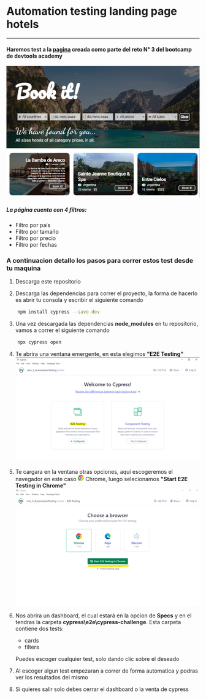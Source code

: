 # Automation testing landing page hotels
---

#### Haremos test a la [pagina](https://andresarad1.github.io/hotels/) creada como parte del reto N° 3 del bootcamp de devtools academy 
![Book it](/asset/Bookit-main.jpg)
##### La página cuenta con 4 filtros:
 - Filtro por país
 - Filtro por tamaño
 - Filtro por precio
 - Filtro por fechas

### A continuacion detallo los pasos para correr estos test desde tu maquina

1. Descarga este repositorio

2. Descarga las dependencias para correr el proyecto, la forma de hacerlo es abrir tu consola y escribir el siguiente comando 
 ```sh 
     npm install cypress --save-dev 
 ```

3. Una vez descargada las dependencias **node_modules** en tu repositorio, vamos a correr el siguiente comando 
```sh
    npx cypress open 
```

4. Te abrira una ventana emergente, en esta elegimos __"E2E Testing"__
![cypress](/asset/ini-cypress.PNG)

5. Te cargara en la ventana otras opciones, aqui escogeremos el navegador en este caso ![Google](/asset/cromo.png) Chrome, luego selecionamos __"Start E2E Testing in Chrome"__
![cypress](/asset/sec-cypress.png)

6. Nos abrira un dashboard, el cual estará en la opcion de **Specs** y en el tendras la carpeta __cypress\e2e\cypress-challenge__. Esta carpeta contiene dos tests:
    - cards
    - filters
    
    Puedes escoger cualquier test, solo dando clic sobre el deseado

7. Al escoger algun test empezaran a correr de forma automatica y podras ver los resultados del mismo

8. Si quieres salir solo debes cerrar el dashboard o la venta de cypress 


